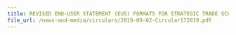 ```yaml
---
title: REVISED END-USER STATEMENT (EUS) FORMATS FOR STRATEGIC TRADE SCHEME (STS) BULK PERMIT AND INDIVIDUAL PERMIT
file_url: /news-and-media/circulars/2019-09-02-Circular172019.pdf
---
```

